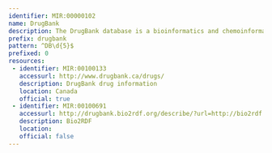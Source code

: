 ```yaml
---
identifier: MIR:00000102
name: DrugBank
description: The DrugBank database is a bioinformatics and chemoinformatics resource that combines detailed drug (i.e. chemical, pharmacological and pharmaceutical) data with comprehensive drug target (i.e. sequence, structure, and pathway) information. This collection references drug information.
prefix: drugbank
pattern: ^DB\d{5}$
prefixed: 0
resources:
 - identifier: MIR:00100133
   accessurl: http://www.drugbank.ca/drugs/
   description: DrugBank drug information
   location: Canada
   official: true
 - identifier: MIR:00100691
   accessurl: http://drugbank.bio2rdf.org/describe/?url=http://bio2rdf.org/drugbank:
   description: Bio2RDF
   location: 
   official: false
---
```

